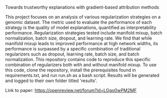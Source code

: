 Towards trustworthy explanations with gradient-based attribution methods


This project focuses on an analysis of various regularization strategies on a genomic dataset. The metric used to evaluate the performance of each strategy is the quality of model explanations, quantified as interpretability performance. Regularization strategies tested include manifold mixup, batch normalization, batch size, dropout, and learning rate. We find that while manifold mixup leads to improved performance at high network widths, its performance is surpassed by a specific combination of traditional regularizers such as dropout, learning rate, batch size, and batch normalization. This repository contains code to reproduce this specific combination of regularizers both with and without manifold mixup. To use this code, clone the repository, install the prerequisites found in requirements.txt, and run run.sh as a bash script. Results will be generated and logged to their own folder titled 'results'.

Link to paper: https://openreview.net/forum?id=LGgo0wPM2MF